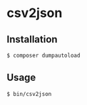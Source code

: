 # csv2json

## Installation
```bash
$ composer dumpautoload
```

## Usage
```bash
$ bin/csv2json 
```
